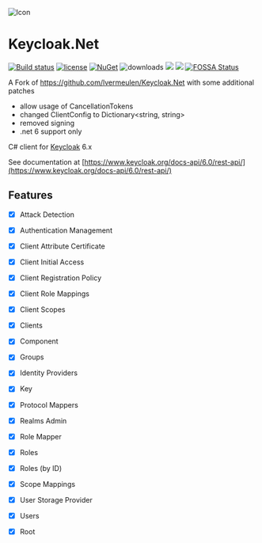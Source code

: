 ![Icon](https://i.imgur.com/eEjfRLz.jpg?2)
# Keycloak.Net 
[![Build status](https://ci.appveyor.com/api/projects/status/c9npduu2dp9ljlps?svg=true)](https://ci.appveyor.com/project/lvermeulen/keycloak-net)
 [![license](https://img.shields.io/github/license/lvermeulen/Keycloak.Net.svg?maxAge=2592000)](https://github.com/lvermeulen/Keycloak.Net/blob/master/LICENSE) [![NuGet](https://img.shields.io/nuget/v/Keycloak.Net.svg?maxAge=2592000)](https://www.nuget.org/packages/Keycloak.Net/) ![downloads](https://img.shields.io/nuget/dt/Keycloak.Net)
 ![](https://img.shields.io/badge/.net-4.5.2-yellowgreen.svg) ![](https://img.shields.io/badge/netstandard-1.4-yellowgreen.svg) [![FOSSA Status](https://app.fossa.com/api/projects/custom%2B11767%2Fgithub.com%2Flvermeulen%2FKeycloak.Net.svg?type=shield)](https://app.fossa.com/projects/custom%2B11767%2Fgithub.com%2Flvermeulen%2FKeycloak.Net?ref=badge_shield)

 A Fork of https://github.com/lvermeulen/Keycloak.Net with some additional patches
 * allow usage of CancellationTokens
 * changed ClientConfig to Dictionary<string, string>
 * removed signing
 * .net 6 support only

C# client for [Keycloak](https://www.keycloak.org/) 6.x

See documentation at [https://www.keycloak.org/docs-api/6.0/rest-api/](https://www.keycloak.org/docs-api/6.0/rest-api/)

## Features
* [X] Attack Detection
* [X] Authentication Management
* [X] Client Attribute Certificate
* [X] Client Initial Access
* [X] Client Registration Policy
* [X] Client Role Mappings
* [X] Client Scopes
* [X] Clients
* [X] Component
* [X] Groups
* [X] Identity Providers
* [X] Key
* [X] Protocol Mappers
* [X] Realms Admin
* [X] Role Mapper
* [X] Roles
* [X] Roles (by ID)
* [X] Scope Mappings
* [X] User Storage Provider
* [X] Users
* [X] Root

